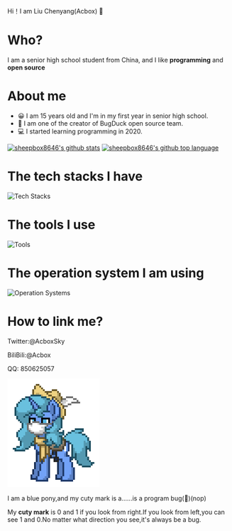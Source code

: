 Hi！I am Liu Chenyang(Acbox) 👋

# Who?

I am a senior high school student from China, and I like **programming** and **open source**

# About me

* 😀 I am 15 years old and I'm in my first year in senior high school.
* 👀 I am one of the creator of BugDuck open source team.
* 💻 I started learning programming in 2020.

[![sheepbox8646's github stats](https://github-readme-stats.vercel.app/api?username=sheepbox8646&show_icons=true&theme=dracula)](https://github.com/sheepbox8646)
[![sheepbox8646's github top language](https://github-readme-stats.vercel.app/api/top-langs/?username=sheepbox8646)](https://github.com/sheepbox8646)

# The tech stacks I have
![Tech Stacks](https://skillicons.dev/icons?i=nodejs,javascript,html,css,typescript,rust,electron,tailwind,unovue,nuxt,python,godot)

# The tools I use
![Tools](https://skillicons.dev/icons?i=vscode,rollup,vite,vercel,netlify,cloudflare,git,github,discord,githubactions)

# The operation system I am using

![Operation Systems](https://skillicons.dev/icons?i=linux,arch,windows)

# How to link me?

Twitter:@AcboxSky

BiliBili:@Acbox

QQ: 850625057

![My OC](./pony-town-Acbox-stand-blinking-padded-4x.gif)

I am a blue pony,and my cuty mark is a......is a program bug(🤣)(nop)

My **cuty mark** is 0 and 1 if you look from right.If you look from left,you can see 1 and 0.No matter what direction you see,it's always be a bug.
